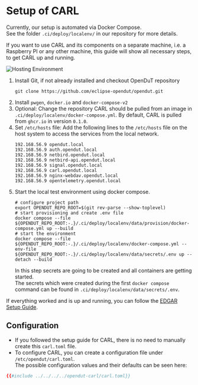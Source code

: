 # Setup of CARL

Currently, our setup is automated via Docker Compose.  
See the folder `.ci/deploy/localenv/` in our repository for more details. 

If you want to use CARL and its components on a separate machine, i.e. a Raspberry PI 
or any other machine, this guide will show all necessary steps, to get CARL up and running.

![Hosting Environment](../img/opendut-vm-edgar-test-setup.drawio.svg)

1. Install Git, if not already installed and checkout OpenDuT repository
    ```shell
    git clone https://github.com/eclipse-opendut/opendut.git
    ```
2. Install `pwgen`, `docker.io` and `docker-compose-v2`
3. Optional: Change the repository CARL should be pulled from an image in `.ci/deploy/localenv/docker-compose.yml`. By default,
CARL is pulled from `ghcr.io` in version `0.1.0`.
4. Set `/etc/hosts` file:
Add the following lines to the `/etc/hosts` file on the host system to access the services from the local network.
    ```shell
    192.168.56.9 opendut.local
    192.168.56.9 auth.opendut.local
    192.168.56.9 netbird.opendut.local
    192.168.56.9 netbird-api.opendut.local
    192.168.56.9 signal.opendut.local
    192.168.56.9 carl.opendut.local
    192.168.56.9 nginx-webdav.opendut.local
    192.168.56.9 opentelemetry.opendut.local
    ```
5. Start the local test environment using docker compose.
    ```shell
    # configure project path
    export OPENDUT_REPO_ROOT=$(git rev-parse --show-toplevel)
    # start provisioning and create .env file
    docker compose --file ${OPENDUT_REPO_ROOT:-.}/.ci/deploy/localenv/data/provision/docker-compose.yml up --build
    # start the environment
    docker compose --file ${OPENDUT_REPO_ROOT:-.}/.ci/deploy/localenv/docker-compose.yml --env-file ${OPENDUT_REPO_ROOT:-.}/.ci/deploy/localenv/data/secrets/.env up --detach --build
    ```
    In this step secrets are going to be created and all containers are getting started. \
    The secrets which were created during the first `docker compose` command can be found in `.ci/deploy/localenv/data/secrets/.env`.

If everything worked and is up and running, you can follow the [EDGAR Setup Guide](../edgar/setup.md).

## Configuration
- If you followed the setup guide for CARL, there is no need to manually create this `carl.toml` file.
- To configure CARL, you can create a configuration file under `/etc/opendut/carl.toml`.  
The possible configuration values and their defaults can be seen here:  
```toml
{{#include ../../../../opendut-carl/carl.toml}}
```
